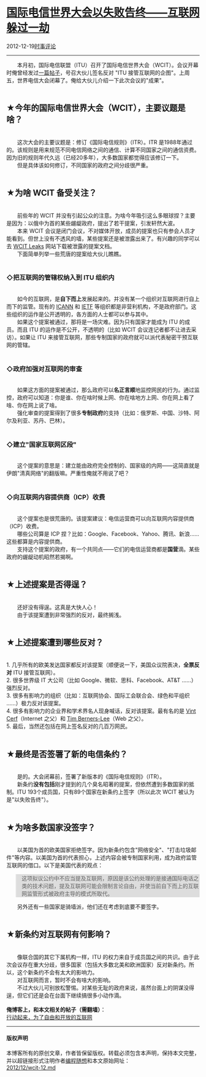 <!DOCTYPE html>
<html xmlns="http://www.w3.org/1999/xhtml" xml:lang="zh-CN">
<head>
<meta http-equiv="Content-Type" content="text/html; charset=utf-8" />
<meta name="generator" content="Python script by program.think@gmail.com" />
<meta name="provider" content="program-think.blogspot.com" />
<link type="text/css" rel="stylesheet" href="../../css/program-think.css" />
<title>国际电信世界大会以失败告终——互联网躲过一劫 - 编程随想的博客</title>
</head>
<body>
<div id="main" style="width:100%;">
<h1><a href="../../index.md" title="回到首页">国际电信世界大会以失败告终——互联网躲过一劫</a></h1>
<div class="post-info"><span class="date-header">2012-12-19</span><a href="../../tags/E697B6E4BA8BE8AF84E8AEBA.md" class="tag">时事评论</a> </div>
<hr>
<div class="post">
&#12288;&#12288;本月初，国际电信联盟（ITU）召开了国际电信世界大会（WCIT）。会议开幕时俺曾经发过<a href="../../2012/12/take-action-for-free-and-open-web.md">一篇帖子</a>，号召大伙儿签名反对 "ITU 接管互联网的企图"。上周五，世界电信大会闭幕了。俺给大伙儿介绍一下此次会议的"成果"。<a name='more'></a><!--program-think--><br /><br /><h2>★今年的国际电信世界大会（WCIT），主要议题是啥？</h2><br />&#12288;&#12288;这次大会的主要议题是：修订《国际电信规则》（ITR）。ITR 是1988年通过的。该规则是用来规范不同电信网络之间的通信、计算不同国家之间的通信资费。因为旧的规则年代久远（已经20多年），大多数国家都觉得应该修订一下。<br />&#12288;&#12288;但是具体该如何修订，不同国家的政府之间分歧很严重。<br /><br /><h2>★为啥 WCIT 备受关注？</h2><br />&#12288;&#12288;前些年的 WCIT 并没有引起公众的注意。为啥今年吸引这么多眼球捏？主要是因为：以俄中为首的某些龌龊政府，提出了若干提案，引发轩然大波。<br />&#12288;&#12288;本来 WCIT 会议是闭门会议，不对媒体开放，成员的提案也只有参会人员才能看到。但世上没有不透风的墙，某些提案还是被泄露出来了。有兴趣的同学可以去 <a href="http://wcitleaks.org/" target="_blank" rel="nofollow">WCIT Leaks</a> 网站下载被泄露的提案文档。<br />&#12288;&#12288;下面简单列举一些荒唐的提案给大伙儿瞧瞧。<br /><br /><h3>◇把互联网的管辖权纳入到 ITU 组织内</h3><br />&#12288;&#12288;如今的互联网，是<b>自下而上</b>发展起来的。并没有某一个组织对互联网进行自上而下的监管。现有的 <a href="http://en.wikipedia.org/wiki/ICANN" target="_blank" rel="nofollow">ICANN</a> 和 <a href="http://en.wikipedia.org/wiki/IETF" target="_blank" rel="nofollow">IETF</a> 等组织都是非营利机构，不是政府部门。这些组织的运作是公开透明的，各方面的人士都可以参与其中。<br />&#12288;&#12288;如果这个提案被通过，那将是一场灾难。因为只有国家才能成为 ITU 的成员。而且 ITU 的运作是不公开，不透明的（比如 WCIT 会议连记者都不让进去采访）。如果让 ITU 来接管互联网，那些专制国家的政府就可以派代表秘密干预互联网的管辖。<br /><br /><h3>◇政府加强对互联网的审查</h3><br />&#12288;&#12288;如果这方面的提案被通过，那么政府可以<b>名正言顺</b>地监控网民的行为。通过监控，政府可以知道：你是谁、你在啥时候上网、你在啥地方上网、你在网上看了啥、你在网上说了啥。<br />&#12288;&#12288;强化审查的提案得到了很多<b>专制政府</b>的支持（比如：俄罗斯、中国、沙特、阿尔及利亚、苏丹、巴林）。<br /><br /><h3>◇建立"国家互联网区段"</h3><br />&#12288;&#12288;这个提案的意思是：建立能由政府完全控制的、国家级的内网——这简直就是伊朗"清真网络"的翻版嘛。严重性俺就不用说了吧？<br /><br /><h3>◇向互联网内容提供商（ICP）收费</h3><br />&#12288;&#12288;这个提案也是很荒唐的。该提案建议：电信运营商可以向互联网内容提供商（ICP）收费。<br />&#12288;&#12288;哪些公司算是 ICP 捏？比如：Google、Facebook、Yahoo、腾讯、新浪......这些都算是内容提供商。<br />&#12288;&#12288;支持这个提案的政府，有一个共同点——它们的电信运营商都是<b>国营</b>滴。某些政府的龌龊动机昭然若揭啊。<br /><br /><h2>★上述提案是否得逞？</h2><br />&#12288;&#12288;还好没有得逞。这真是大快人心！<br />&#12288;&#12288;由于该提案遭到非常强烈的反对，最终搁浅。<br /><br /><h2>★上述提案遭到哪些反对？</h2><br />1. 几乎所有的欧美发达国家都反对该提案（顺便说一下，美国众议院表决，<b>全票反对</b> ITU 接管互联网）。<br />2. 很多世界级 IT 大公司（比如 Google、微软、思科、Facebook、AT&amp;T ......）强烈反对。<br />3. 很多有影响力的组织（比如：互联网协会、国际工会联合会、绿色和平组织 ......）极力反对该提案。<br />4. 很多有影响力的企业界和学术界名人现身喊话，反对该提案。最有名的是 <a href="http://en.wikipedia.org/wiki/Vint_Cerf" target="_blank" rel="nofollow">Vint Cerf</a>（Internet 之父）和 <a href="http://en.wikipedia.org/wiki/Tim_Berners-Lee" target="_blank" rel="nofollow">Tim Berners-Lee</a>（Web 之父）。<br />5. 最后，当然还包括在网上签名反对的几百万网民。<br /><br /><h2>★最终是否签署了新的电信条约？</h2><br />&#12288;&#12288;是的。大会闭幕前，签署了新版本的《国际电信规则》（ITR）。<br />&#12288;&#12288;新条约<b>没有包括</b>刚才提到的几个臭名昭著的提案，但依然遭到多数国家的抵制。ITU 193个成员国，只有89个国家在新条约上签字（所以此次 WCIT 被认为是"以失败告终"）。<br /><br /><h2>★为啥多数国家没签字？</h2><br />&#12288;&#12288;以美国为首的欧美国家拒绝签字。因为新条约包含"网络安全"、"打击垃圾邮件"等内容。以美国为首的代表担心，上述内容会被专制国家利用，成为政府监管互联网的借口。以下是美国代表的观点：<br /><blockquote style="background-color:#DDD;">这项拟议公约中不应当提及互联网，原因是该公约处理的是接通国际电话之类的技术问题，提及互联网可能会限制言论自由，并使当前自下而上的互联网监管形式被政府主导的模式所取代。</blockquote>&#12288;&#12288;另外还有一些国家是骑墙派，他们还在考虑到底要不要签字。<br /><br /><h2>★新条约对互联网有何影响？</h2><br />&#12288;&#12288;像联合国的其它下属机构一样，ITU 的权力来自于成员国之间的共识。由于此次会议存在重大分歧，很多国家（包括大多数北美和欧洲国家）反对新条约。所以，这个新条约不会有太大的影响力。<br />&#12288;&#12288;对互联网而言，暂时不会有啥大的影响。<br />&#12288;&#12288;不过大伙儿可别放松警惕。对某些无耻的政府来说，虽然台面上的阴谋没得逞，但它们还是会在台面下继续搞很多小动作滴。<br /><br /><b>俺博客上，和本文相关的帖子（需翻墙）</b>：<br /><a href="../../2012/12/take-action-for-free-and-open-web.md">行动起来，为了自由和开放的互联网</a><div class="blogger-post-footer">
</div>
<hr>
<div class="copyright">
<h4>版权声明</h4>
本博客所有的原创文章，作者皆保留版权。转载必须包含本声明，保持本文完整，并以超链接形式注明作者<a href="mailto:program.think@gmail.com">编程随想</a>和本文原始网址：<br>
<a href="2012/12/wcit-12.md">2012/12/wcit-12.md</a>
</div>
</div>
</body>
</html>
